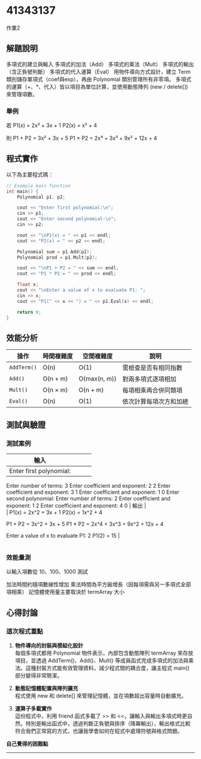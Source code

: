 
# 41343137

作業2

## 解題說明

多項式的建立與輸入
多項式的加法（Add）
多項式的乘法（Mult）
多項式的輸出（含正負號判斷）
多項式的代入運算（Eval）
用物件導向方式設計，建立 Term 類別儲存單項式（coef與exp），再由 Polynomial 類別管理所有非零項。
多項式的運算（+、*、代入）皆以項目為單位計算，並使用動態陣列 (new / delete[]) 來管理項數。
### 舉例

若
P1(x) = 2x² + 3x + 1
P2(x) = x² + 4

則
P1 + P2 = 3x² + 3x + 5
P1 × P2 = 2x⁴ + 3x³ + 9x² + 12x + 4
## 程式實作

以下為主要程式碼：

```cpp
// Example main function
int main() {
    Polynomial p1, p2;

    cout << "Enter first polynomial:\n";
    cin >> p1;
    cout << "Enter second polynomial:\n";
    cin >> p2;

    cout << "\nP1(x) = " << p1 << endl;
    cout << "P2(x) = " << p2 << endl;

    Polynomial sum = p1.Add(p2);
    Polynomial prod = p1.Mult(p2);

    cout << "\nP1 + P2 = " << sum << endl;
    cout << "P1 * P2 = " << prod << endl;

    float x;
    cout << "\nEnter a value of x to evaluate P1: ";
    cin >> x;
    cout << "P1(" << x << ") = " << p1.Eval(x) << endl;

    return 0;
}

```

## 效能分析

| 操作          | 時間複雜度    | 空間複雜度        | 說明          |
| ----------- | -------- | ------------ | ----------- |
| `AddTerm()` | O(n)     | O(1)         | 需檢查是否有相同指數  |
| `Add()`     | O(n + m) | O(max(n, m)) | 對兩多項式逐項相加   |
| `Mult()`    | O(n × m) | O(n + m)     | 每項相乘再合併同類項  |
| `Eval()`    | O(n)     | O(1)         | 依次計算每項次方和加總 |


## 測試與驗證

### 測試案例

| 輸入 |  |  |  |
|----------|--------------|----------|----------|
|   Enter first polynomial:
Enter number of terms: 3
Enter coefficient and exponent: 2 2
Enter coefficient and exponent: 3 1
Enter coefficient and exponent: 1 0
Enter second polynomial:
Enter number of terms: 2
Enter coefficient and exponent: 1 2
Enter coefficient and exponent: 4 0
      | 輸出        |      
|            P1(x) = 2x^2 + 3x + 1
P2(x) = 1x^2 + 4

P1 + P2 = 3x^2 + 3x + 5
P1 * P2 = 2x^4 + 3x^3 + 9x^2 + 12x + 4

Enter a value of x to evaluate P1: 2
P1(2) = 15
      |              

```
```

### 效能量測
以輸入項數從 10、100、1000 測試

加法時間約隨項數線性增加
乘法時間為平方級增長（因每項需與另一多項式全部項相乘）
記憶體使用量主要取決於 termArray 大小


   

## 心得討論

### 這次程式重點

1. **物件導向的封裝與模組化設計**  
每個多項式都用 Polynomial 物件表示，內部包含動態陣列 termArray 來存放項目，並透過 AddTerm()、Add()、Mult() 等成員函式完成多項式的加法與乘法。這種封裝方式能有效管理資料，減少程式間的耦合度，讓主程式 main() 部分變得非常簡潔。
2. **動態記憶體配置與陣列擴充**  
程式使用 new 和 delete[] 來管理記憶體，並在項數超出容量時自動擴充。

3. **運算子多載實作**  
   這份程式中，利用 friend 函式多載了 >> 和 <<，讓輸入與輸出多項式時更自然。特別是輸出函式中，透過判斷正負號與排序（降冪輸出），輸出格式比較符合我們正常寫的方式，也讓我學會如何在程式中處理符號與格式問題。
  
**自己覺得的困難點**


















------------------------------------------------------------------------------------------------------------------------------------------------------------------



